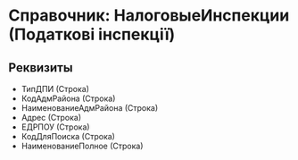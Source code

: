 ﻿# Справочник: НалоговыеИнспекции (Податкові інспекції)

## Реквизиты

- ТипДПИ (Строка)
- КодАдмРайона (Строка)
- НаименованиеАдмРайона (Строка)
- Адрес (Строка)
- ЕДРПОУ (Строка)
- КодДляПоиска (Строка)
- НаименованиеПолное (Строка)

